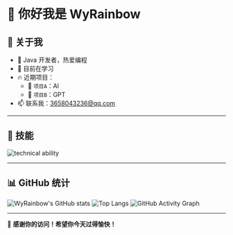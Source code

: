 # 👋 你好我是 WyRainbow

## 🚀 关于我
- 🎯 Java 开发者，热爱编程
- 🌱 目前在学习 
- 🔥 近期项目：
  - 🚀 `项目A`：AI
  - 🔧 `项目B`：GPT
- 📫 联系我：[3658043236@qq.com](mailto:3658043236@qq.com)

---

## 🚀 技能
![technical ability](https://skillicons.dev/icons?i=golang,python,java,mysql,redis,rabbitmq,github,linux,docker&theme=light)


---

## 📊 GitHub 统计
![WyRainbow's GitHub stats](https://github-readme-stats.vercel.app/api?username=WyRainbow&show_icons=true&theme=dark)
![Top Langs](https://github-readme-stats.vercel.app/api/top-langs/?username=WyRainbow&layout=compact&theme=dark)
![GitHub Activity Graph](https://github-readme-activity-graph.vercel.app/graph?username=WyRainbow&theme=react-dark)

---

🎉 **感谢你的访问！希望你今天过得愉快！**
